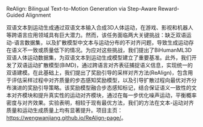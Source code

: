ReAlign: Bilingual Text-to-Motion Generation via Step-Aware Reward-Guided Alignment

双语文本到运动生成通过双语文本输入合成3D人体运动，在游戏、影视和机器人等跨语言应用领域具有巨大潜力。然而，该任务面临两大关键挑战：缺乏双语运动-语言数据集，以及扩散模型中文本与运动分布的不对齐问题，导致生成运动存在语义不一致或质量低下的情况。为应对这些挑战，我们提出了BiHumanML3D双语人体运动数据集，为双语文本到运动生成模型建立了重要基准。此外，我们开发了双语运动扩散模型(BiMD)，通过跨语言对齐表征捕捉语义信息，实现统一的双语建模。在此基础上，我们提出了奖励引导的采样对齐方法(ReAlign)，包含用于评估采样过程中对齐质量的步态感知奖励模型，以及引导扩散过程向最优对齐分布演进的奖励引导策略。该奖励模型融合步态感知标记，结合保证语义一致性的文本对齐模块和提升真实性的运动对齐模块，通过在每一步优化噪声运动，平衡概率密度与对齐效果。实验表明，相较于现有最优方法，我们的方法在文本-运动对齐质量和运动生成质量上均有显著提升。项目主页：<https://wengwanjiang.github.io/ReAlign-page/>。